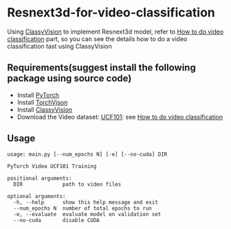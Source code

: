 # Resnext3d-for-video-classification
Using [ClassyVision](https://github.com/facebookresearch/ClassyVision) to implement Resnext3d model, refer to [How to do video classification](https://classyvision.ai/tutorials/video_classification) part, so you can see the details how to do a video classification tast using ClassyVision

## Requirements(suggest install the following package using source code)

- Install [PyTorch](https://github.com/pytorch/pytorch)
- Install [TorchVison](https://github.com/pytorch/vision)
- Install [ClassyVision](https://github.com/facebookresearch/ClassyVision)
- Download the Video dataset: [UCF101](https://www.crcv.ucf.edu/data/UCF101.php): see [How to do video classification](https://classyvision.ai/tutorials/video_classification)
  
## Usage
```
usage: main.py [--num_epochs N] [-e] [--no-cuda] DIR

PyTorch Video UCF101 Training

positional arguments:
  DIR             path to video files

optional arguments:
  -h, --help      show this help message and exit
  --num_epochs N  number of total epochs to run
  -e, --evaluate  evaluate model on validation set
  --no-cuda       disable CUDA

```
